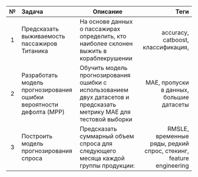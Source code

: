 |№   | Задача        | Описание      | Теги          |
|:--:|:------------- |---------------| -------------:|
| 1                                                                                   | Предсказать выживаемость пассажиров Титаника                                        | На основе данных о пассажирах определить, кто наиболее склонен выжить в кораблекрушении                                                                       |   accuracy, catboost, классификация,                                                |
| 2                                                                                   | Разработать модель прогнозирования ошибки вероятности дефолта (MPP)                 | Обучить модель прогнозирования ошибки с использованием двух датасетов и предсказать метрику MAE для тестовой выборки                                          | MAE, пропуски в данных, большие датасеты|
| 3                                                                                   | Построить модель прогнозирования спроса                                             | Предсказать суммарный объем спроса для следующего месяца каждой группы продукции:                                                                             | RMSLE, временные ряды, редкий спрос, стекинг, feature engineering|
